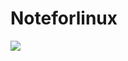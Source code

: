 # Noteforlinux
<img src="http://chart.googleapis.com/chart?cht=tx&chl= 在此插入Latex公式" style="border:none;">

